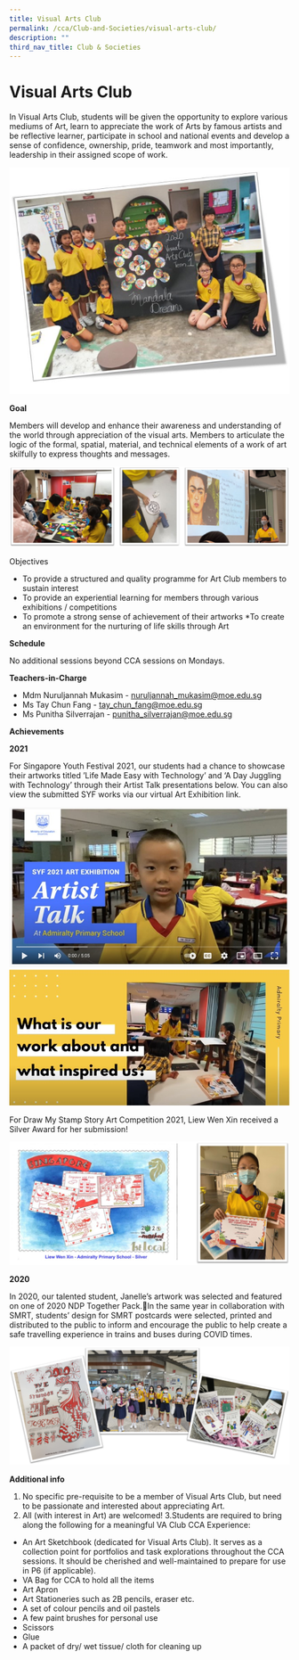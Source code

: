 ```yaml
---
title: Visual Arts Club
permalink: /cca/Club-and-Societies/visual-arts-club/
description: ""
third_nav_title: Club & Societies
---
```

# Visual Arts Club

In Visual Arts Club, students will be given the opportunity to explore various mediums of Art, learn to appreciate the work of Arts by famous artists and be reflective learner, participate in school and national events and develop a sense of confidence, ownership, pride, teamwork and most importantly, leadership in their assigned scope of work.

![](/images/VA.jpg)

**Goal**

Members will develop and enhance their awareness and understanding of the world through appreciation of the visual arts. Members to articulate the logic of the formal, spatial, material, and technical elements of a work of art skilfully to express thoughts and messages.

![](/images/VA1.jpg)

Objectives

- To provide a structured and quality programme for Art Club members to sustain interest
- To provide an experiential learning for members through various exhibitions / competitions
- To promote a strong sense of achievement of their artworks
  \*To create an environment for the nurturing of life skills through Art

**Schedule**

No additional sessions beyond CCA sessions on Mondays.

**Teachers-in-Charge**

- Mdm Nuruljannah Mukasim - nuruljannah_mukasim@moe.edu.sg
- Ms Tay Chun Fang - tay_chun_fang@moe.edu.sg
- Ms Punitha Silverrajan - punitha_silverrajan@moe.edu.sg

**Achievements**

**2021**

For Singapore Youth Festival 2021, our students had a chance to showcase their artworks titled ’Life Made Easy with Technology’ and ‘A Day Juggling with Technology’ through their Artist Talk presentations below. You can also view the submitted SYF works via our virtual Art Exhibition link.

![](/images/VA2.jpg)
![](/images/VA3.jpg)

For Draw My Stamp Story Art Competition 2021, Liew Wen Xin received a Silver Award for her submission!

![](/images/VA4.jpg)

**2020**

In 2020, our talented student, Janelle’s artwork was selected and featured on one of 2020 NDP Together Pack.In the same year in collaboration with SMRT, students’ design for SMRT postcards were selected, printed and distributed to the public to inform and encourage the public to help create a safe travelling experience in trains and buses during COVID times.

![](/images/VA5.png)

**Additional info**

1. No specific pre-requisite to be a member of Visual Arts Club, but need to be passionate and interested about appreciating Art.
2. All (with interest in Art) are welcomed!
   3.Students are required to bring along the following for a meaningful VA Club CCA Experience:

- An Art Sketchbook (dedicated for Visual Arts Club). It serves as a collection point for portfolios and task explorations throughout the CCA sessions. It should be cherished and well-maintained to prepare for use in P6 (if applicable).
- VA Bag for CCA to hold all the items
- Art Apron
- Art Stationeries such as 2B pencils, eraser etc.
- A set of colour pencils and oil pastels
- A few paint brushes for personal use
- Scissors
- Glue
- A packet of dry/ wet tissue/ cloth for cleaning up